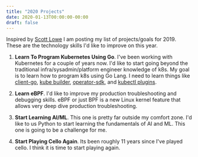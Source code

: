 ```yaml
---
title: "2020 Projects"
date: 2020-01-13T00:00:00-00:00
draft: false
---
```


Inspired by [Scott Lowe](https://blog.scottlowe.org) I am posting my list of projects/goals
for 2019. These are the technology skills I'd like to improve on this year.

1. **Learn To Program Kubernetes Using Go**. I've been working with Kubernetes for a couple of years now. I'd like to start
going beyond the traditional infra/sysadmin/platform engineer knowledge of k8s. My goal is to learn how to program k8s using
Go Lang. I need to learn things like [client-go](https://github.com/kubernetes/client-go), [kube builder](https://book.kubebuilder.io/),
[operator-sdk](https://github.com/operator-framework/operator-sdk), and [kubectl plugins](https://github.com/kubernetes/sample-cli-plugin).

2. **Learn eBPF**. I'd like to improve my production troubleshooting and debugging skills. eBPF or just BPF is a new Linux kernel feature
that allows very deep dive production troubleshooting.

3. **Start Learning AI/ML**. This one is pretty far outside my comfort zone. I'd like to us Python to start learning the fundamentals of
AI and ML. This one is going to be a challenge for me.

4. **Start Playing Cello Again**. Its been roughly 11 years since I've played cello. I think it is time to start playing again.
